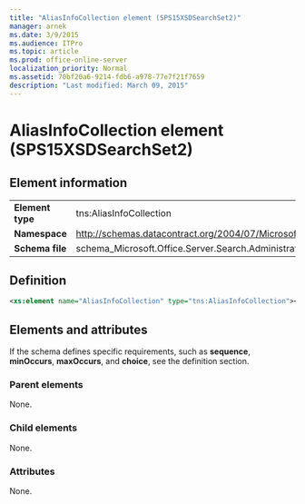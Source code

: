 ```yaml
---
title: "AliasInfoCollection element (SPS15XSDSearchSet2)"
manager: arnek
ms.date: 3/9/2015
ms.audience: ITPro
ms.topic: article
ms.prod: office-online-server
localization_priority: Normal
ms.assetid: 70bf20a6-9214-fdb6-a978-77e7f21f7659
description: "Last modified: March 09, 2015"
---
```


# AliasInfoCollection element (SPS15XSDSearchSet2)

## Element information

|||
|:-----|:-----|
|**Element type** <br/> |tns:AliasInfoCollection  <br/> |
|**Namespace** <br/> |http://schemas.datacontract.org/2004/07/Microsoft.Office.Server.Search.Administration  <br/> |
|**Schema file** <br/> |schema_Microsoft.Office.Server.Search.Administration.xsd  <br/> |
   
## Definition

```XML
<xs:element name="AliasInfoCollection" type="tns:AliasInfoCollection"></xs:element>

```

## Elements and attributes

If the schema defines specific requirements, such as **sequence**, **minOccurs**, **maxOccurs**, and **choice**, see the definition section. 
  
### Parent elements

None.
  
### Child elements

None.
  
### Attributes

None.
  

